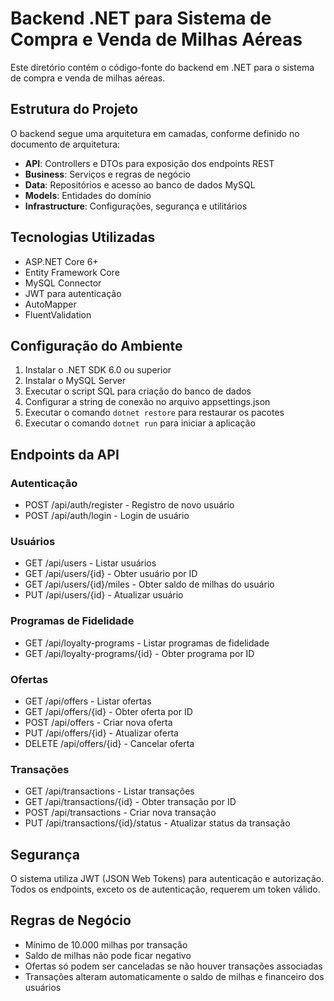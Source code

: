 # Backend .NET para Sistema de Compra e Venda de Milhas Aéreas

Este diretório contém o código-fonte do backend em .NET para o sistema de compra e venda de milhas aéreas.

## Estrutura do Projeto

O backend segue uma arquitetura em camadas, conforme definido no documento de arquitetura:

- **API**: Controllers e DTOs para exposição dos endpoints REST
- **Business**: Serviços e regras de negócio
- **Data**: Repositórios e acesso ao banco de dados MySQL
- **Models**: Entidades do domínio
- **Infrastructure**: Configurações, segurança e utilitários

## Tecnologias Utilizadas

- ASP.NET Core 6+
- Entity Framework Core
- MySQL Connector
- JWT para autenticação
- AutoMapper
- FluentValidation

## Configuração do Ambiente

1. Instalar o .NET SDK 6.0 ou superior
2. Instalar o MySQL Server
3. Executar o script SQL para criação do banco de dados
4. Configurar a string de conexão no arquivo appsettings.json
5. Executar o comando `dotnet restore` para restaurar os pacotes
6. Executar o comando `dotnet run` para iniciar a aplicação

## Endpoints da API

### Autenticação
- POST /api/auth/register - Registro de novo usuário
- POST /api/auth/login - Login de usuário

### Usuários
- GET /api/users - Listar usuários
- GET /api/users/{id} - Obter usuário por ID
- GET /api/users/{id}/miles - Obter saldo de milhas do usuário
- PUT /api/users/{id} - Atualizar usuário

### Programas de Fidelidade
- GET /api/loyalty-programs - Listar programas de fidelidade
- GET /api/loyalty-programs/{id} - Obter programa por ID

### Ofertas
- GET /api/offers - Listar ofertas
- GET /api/offers/{id} - Obter oferta por ID
- POST /api/offers - Criar nova oferta
- PUT /api/offers/{id} - Atualizar oferta
- DELETE /api/offers/{id} - Cancelar oferta

### Transações
- GET /api/transactions - Listar transações
- GET /api/transactions/{id} - Obter transação por ID
- POST /api/transactions - Criar nova transação
- PUT /api/transactions/{id}/status - Atualizar status da transação

## Segurança

O sistema utiliza JWT (JSON Web Tokens) para autenticação e autorização. Todos os endpoints, exceto os de autenticação, requerem um token válido.

## Regras de Negócio

- Mínimo de 10.000 milhas por transação
- Saldo de milhas não pode ficar negativo
- Ofertas só podem ser canceladas se não houver transações associadas
- Transações alteram automaticamente o saldo de milhas e financeiro dos usuários
